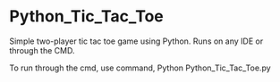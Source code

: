 # Python_Tic_Tac_Toe
Simple two-player tic tac toe game using Python. Runs on any IDE or through the CMD.

To run through the cmd, use command, Python Python_Tic_Tac_Toe.py
